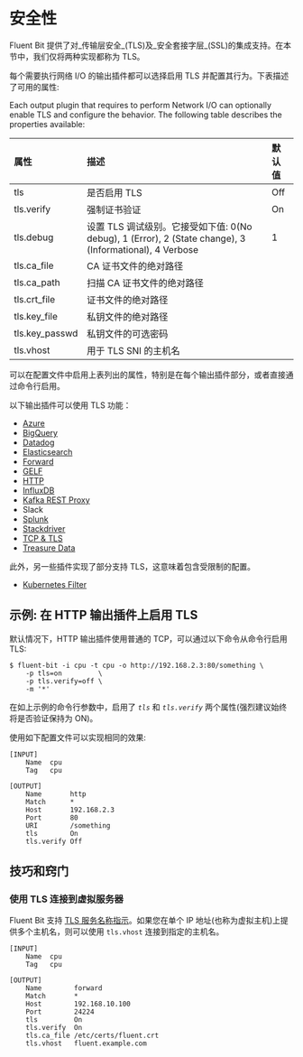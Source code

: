 # 安全性

Fluent Bit 提供了对_传输层安全_\(TLS\)及_安全套接字层_\(SSL\)的集成支持。在本节中，我们仅将两种实现都称为 TLS。

每个需要执行网络 I/O 的输出插件都可以选择启用 TLS 并配置其行为。下表描述了可用的属性:

Each output plugin that requires to perform Network I/O can optionally enable TLS and configure the behavior. The following table describes the properties available:

| 属性 | 描述 | 默认值 |
| :--- | :--- | :--- |
| tls | 是否启用 TLS | Off |
| tls.verify | 强制证书验证 | On |
| tls.debug | 设置 TLS 调试级别。它接受如下值: 0\(No debug\), 1 \(Error\), 2 \(State change\), 3 \(Informational\), 4 Verbose | 1 |
| tls.ca\_file | CA 证书文件的绝对路径 |  |
| tls.ca\_path | 扫描 CA 证书文件的绝对路径 |  |
| tls.crt\_file | 证书文件的绝对路径 |  |
| tls.key\_file | 私钥文件的绝对路径 |  |
| tls.key\_passwd | 私钥文件的可选密码 |  |
| tls.vhost | 用于 TLS SNI 的主机名 |  |

可以在配置文件中启用上表列出的属性，特别是在每个输出插件部分，或者直接通过命令行启用。

以下输出插件可以使用 TLS 功能：

* [Azure](../pipeline/outputs/azure.md)
* [BigQuery](../pipeline/outputs/bigquery.md)
* [Datadog](../pipeline/outputs/datadog.md)
* [Elasticsearch](../pipeline/outputs/elasticsearch.md)
* [Forward](../pipeline/inputs/forward.md)
* [GELF](../pipeline/outputs/gelf.md)
* [HTTP](../pipeline/outputs/http.md)
* [InfluxDB](../pipeline/outputs/influxdb.md)
* [Kafka REST Proxy](../pipeline/outputs/kafka-rest-proxy.md)
* Slack
* [Splunk](../pipeline/outputs/splunk.md)
* [Stackdriver](../pipeline/outputs/stackdriver.md)
* [TCP & TLS](../pipeline/outputs/tcp-and-tls.md)
* [Treasure Data](../pipeline/outputs/treasure-data.md)

此外，另一些插件实现了部分支持 TLS，这意味着包含受限制的配置。

* [Kubernetes Filter](../pipeline/filters/kubernetes.md)

## 示例: 在 HTTP 输出插件上启用 TLS <a id="example-enable-tls-on-http-output"></a>

默认情况下，HTTP 输出插件使用普通的 TCP，可以通过以下命令从命令行启用 TLS:

```text
$ fluent-bit -i cpu -t cpu -o http://192.168.2.3:80/something \
    -p tls=on         \
    -p tls.verify=off \
    -m '*'
```

在如上示例的命令行参数中，启用了 _`tls`_ 和 _`tls.verify`_ 两个属性\(强烈建议始终将是否验证保持为 ON\)。

使用如下配置文件可以实现相同的效果:

```text
[INPUT]
    Name  cpu
    Tag   cpu

[OUTPUT]
    Name       http
    Match      *
    Host       192.168.2.3
    Port       80
    URI        /something
    tls        On
    tls.verify Off
```

## 技巧和窍门 <a id="tips-and-tricks"></a>

### 使用 TLS 连接到虚拟服务器 <a id="connect-to-virtual-servers-using-tls"></a>

Fluent Bit 支持 [TLS 服务名称指示](https://en.wikipedia.org/wiki/Server_Name_Indication)。如果您在单个 IP 地址\(也称为虚拟主机\)上提供多个主机名，则可以使用 `tls.vhost` 连接到指定的主机名。

```text
[INPUT]
    Name  cpu
    Tag   cpu

[OUTPUT]
    Name        forward
    Match       *
    Host        192.168.10.100
    Port        24224
    tls         On
    tls.verify  On
    tls.ca_file /etc/certs/fluent.crt
    tls.vhost   fluent.example.com
```

